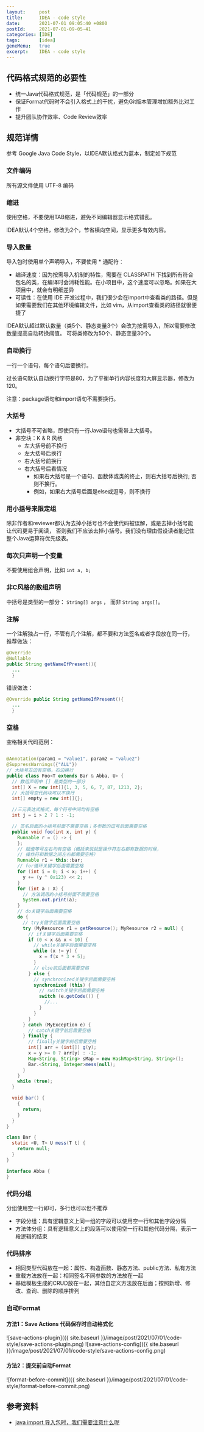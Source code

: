 ```yaml
---
layout:     post 
title:      IDEA - code style 
date:       2021-07-01 09:05:40 +0800 
postId:     2021-07-01-09-05-41
categories: [IDE]
tags:       [idea]
geneMenu:   true 
excerpt:    IDEA - code style
---
```


## 代码格式规范的必要性

* 统一Java代码格式规范，是「代码规范」的一部分
* 保证Format代码时不会引入格式上的干扰，避免Git版本管理增加额外比对工作
* 提升团队协作效率、Code Review效率

## 规范详情

参考 Google Java Code Style，以IDEA默认格式为蓝本，制定如下规范

### 文件编码

所有源文件使用 UTF-8 编码

### 缩进

使用空格，不要使用TAB缩进，避免不同编辑器显示格式错乱。

IDEA默认4个空格，修改为2个，节省横向空间，显示更多有效内容。

### 导入数量

导入包时使用单个声明导入，不要使用 * 通配符：

* 编译速度：因为按需导入机制的特性，需要在 CLASSPATH 下找到所有符合包名的类，在编译时会消耗性能。在小项目中，这个速度可以忽略。如果在大项目中，就会有明细差异
* 可读性：在使用 IDE 开发过程中，我们很少会在import中查看类的路径。但是如果需要我们在其他环境编辑文件，比如 vim，从import查看类的路径就很便捷了

IDEA默认超过默认数量（类5个、静态变量3个）会改为按需导入，所以需要修改数量提高自动转换阈值。 可将类修改为50个、静态变量30个。

### 自动换行

一行一个语句，每个语句后要换行。

过长语句默认自动换行字符是80，为了平衡单行内容长度和大屏显示器，修改为120。

注意：package语句和import语句不需要换行。

### 大括号

* 大括号不可省略，即使只有一行Java语句也需带上大括号。
* 非空块：K & R 风格
    - 左大括号前不换行
    - 左大括号后换行
    - 右大括号前换行
    - 右大括号后看情况
        - 如果右大括号是一个语句、函数体或类的终止，则右大括号后换行; 否则不换行。
        - 例如，如果右大括号后面是else或逗号，则不换行

### 用小括号来限定组

除非作者和reviewer都认为去掉小括号也不会使代码被误解，或是去掉小括号能让代码更易于阅读， 否则我们不应该去掉小括号。我们没有理由假设读者能记住整个Java运算符优先级表。

### 每次只声明一个变量

不要使用组合声明，比如 `int a, b;`

### 非C风格的数组声明

中括号是类型的一部分： `String[] args` ， 而非 `String args[]`。

### 注解

一个注解独占一行，不管有几个注解，都不要和方法签名或者字段放在同一行， 推荐做法：

```java
@Override
@Nullable
public String getNameIfPresent(){
  ...
  }
```

错误做法：

```java
@Override public String getNameIfPresent(){
  ...
  }
```

### 空格

空格相关代码范例：

```java

@Annotation(param1 = "value1", param2 = "value2")
@SuppressWarnings({"ALL"})
// 大括号左边有空格，右边换行
public class Foo<T extends Bar & Abba, U> {
  // 数组声明中 [] 是类型的一部分
  int[] X = new int[]{1, 3, 5, 6, 7, 87, 1213, 2};
  // 大括号空代码块可以不换行
  int[] empty = new int[]{};

  //三元表达式格式，每个符号中间均有空格 
  int j = i > 2 ? 1 : -1;

  // 签名后面的小括号前面不需要空格；多参数的逗号后面需要空格
  public void foo(int x, int y) {
    Runnable r = () -> {
    };
    // 赋值等号左右均有空格（概括来说就是操作符左右都有数据的时候，
    // 操作符和数据之间左右都需要空格）
    Runnable r1 = this::bar;
    // for循环关键字后面需要空格
    for (int i = 0; i < x; i++) {
      y += (y ^ 0x123) << 2;
    }
    for (int a : X) {
      // 方法调用的小括号前面不需要空格
      System.out.print(a);
    }
    // do关键字后面需要空格
    do {
      // try关键字后面需要空格
      try (MyResource r1 = getResource(); MyResource r2 = null) {
        // if关键字后面需要空格
        if (0 < x && x < 10) {
          // while关键字后面需要空格
          while (x != y) {
            x = f(x * 3 + 5);
          }
          // else前后面都需要空格
        } else {
          // synchronized关键字后面需要空格
          synchronized (this) {
            // switch关键字后面需要空格
            switch (e.getCode()) {
              //...
            }
          }
        }
      } catch (MyException e) {
        // catch关键字前后需要空格
      } finally {
        // finally关键字前后需要空格
        int[] arr = (int[]) g(y);
        x = y >= 0 ? arr[y] : -1;
        Map<String, String> sMap = new HashMap<String, String>();
        Bar.<String, Integer>mess(null);
      }
    }
    while (true);
  }

  void bar() {
    {
      return;
    }
  }
}

class Bar {
  static <U, T> U mess(T t) {
    return null;
  }
}

interface Abba {
}
```

### 代码分组

分组使用空一行即可，多行也可以但不推荐

* 字段分组：具有逻辑意义上同一组的字段可以使用空一行和其他字段分隔
* 方法体分组：具有逻辑意义上的段落可以使用空一行和其他代码分隔，表示一段逻辑的结束

### 代码排序

* 相同类型代码放在一起：属性、构造函数、静态方法、public方法、私有方法
* 重载方法放在一起：相同签名不同参数的方法放在一起
* 基础模板生成的CRUD放在一起，其他自定义方法放在后面；按照新增、修改、查询、删除的顺序排列

### 自动Format

#### 方法1：Save Actions 代码保存时自动格式化

![save-actions-plugin]({{ site.baseurl }}/image/post/2021/07/01/code-style/save-actions-plugin.png)
![save-actions-config]({{ site.baseurl }}/image/post/2021/07/01/code-style/save-actions-config.png)

#### 方法2：提交前自动Format

![format-before-commit]({{ site.baseurl }}/image/post/2021/07/01/code-style/format-before-commit.png)

## 参考资料

* [java import 导入包时，我们需要注意什么呢](https://xie.infoq.cn/article/e432cd576a77f38f55e64dd69)